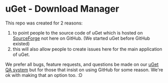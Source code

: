 # uGet - Download Manager

This repo was created for 2 reasons:

1. to point people to the source code of uGet which is hosted on [SourceForge](https://sourceforge.net/p/urlget/uget2/ci/master/tree/) not here on GitHub. (We started uGet before GitHub existed)
2. this will also allow people to create issues here for the main application of uGet.

We prefer all bugs, feature requests, and questions be made on our [uGet QA system](https://ugetdm.com/qa) but for those that insist on using GitHub for some reason. We're ok with making that an option too. :D
